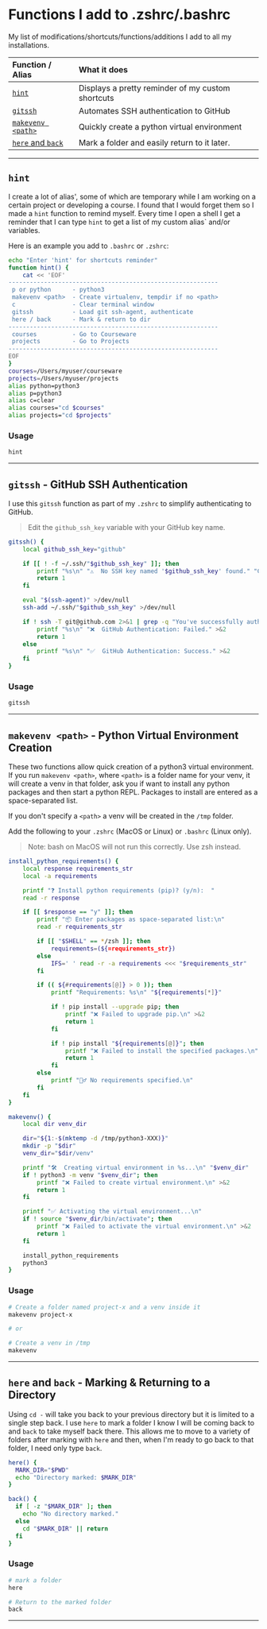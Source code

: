 # Functions I add to .zshrc/.bashrc

My list of modifications/shortcuts/functions/additions I add to all my installations.

| Function / Alias | What it does |
|:--|:--|
| [`hint`](#hint) | Displays a pretty reminder of my custom shortcuts
| [`gitssh`](#gitssh---github-ssh-authentication) | Automates SSH authentication to GitHub
| [`makevenv <path>`](#makevenv-path---python-virtual-environment-creation) | Quickly create a python virtual environment
| [`here` and `back`](#here-and-back---marking--returning-to-a-directory) | Mark a folder and easily return to it later.

***

## `hint`
I create a lot of alias', some of which are temporary while I am working on a certain project or developing a course.  I found that I would forget them so I made a `hint` function to remind myself.  Every time I open a shell I get a reminder that I can type `hint` to get a list of my custom alias` and/or variables.

Here is an example you add to `.bashrc` or `.zshrc`:

```bash
echo "Enter 'hint' for shortcuts reminder"
function hint() {
    cat << 'EOF'
-----------------------------------------------------------
 p or python      - python3
 makevenv <path>  - Create virtualenv, tempdir if no <path>
 c                - Clear terminal window
 gitssh           - Load git ssh-agent, authenticate
 here / back      - Mark & return to dir
-----------------------------------------------------------
 courses          - Go to Courseware
 projects         - Go to Projects
-----------------------------------------------------------
EOF
}
courses=/Users/myuser/courseware
projects=/Users/myuser/projects
alias python=python3
alias p=python3
alias c=clear
alias courses="cd $courses"
alias projects="cd $projects"
```

### Usage

```bash
hint
```

***

## `gitssh` - GitHub SSH Authentication

I use this `gitssh` function as part of my `.zshrc` to simplify authenticating to GitHub.  

> Edit the `github_ssh_key` variable with your GitHub key name.

```bash
gitssh() {
    local github_ssh_key="github"

    if [[ ! -f ~/.ssh/"$github_ssh_key" ]]; then
        printf "%s\n" "⚠️  No SSH key named '$github_ssh_key' found." "Cannot authenticate to GitHub without SSH key." >&2
        return 1
    fi

    eval "$(ssh-agent)" >/dev/null
    ssh-add ~/.ssh/"$github_ssh_key" >/dev/null

    if ! ssh -T git@github.com 2>&1 | grep -q "You've successfully authenticated"; then
        printf "%s\n" "❌  GitHub Authentication: Failed." >&2
        return 1
    else
        printf "%s\n" "✅  GitHub Authentication: Success." >&2
    fi
}
```

### Usage

```bash
gitssh
```

***

## `makevenv <path>` - Python Virtual Environment Creation

These two functions allow quick creation of a python3 virtual environment.  If you run `makevenv <path>`, where `<path>` is a folder name for your venv, it will create a venv in that folder, ask you if want to install any python packages and then start a python REPL.  Packages to install are entered as a space-separated list.

If you don't specify a `<path>` a venv will be created in the `/tmp` folder.

Add the following to your `.zshrc` (MacOS or Linux) or `.bashrc` (Linux only).

> Note: bash on MacOS will not run this correctly.  Use zsh instead.

```bash
install_python_requirements() {
    local response requirements_str
    local -a requirements

    printf "❓ Install python requirements (pip)? (y/n):  "
    read -r response

    if [[ $response == "y" ]]; then
        printf "📦 Enter packages as space-separated list:\n"
        read -r requirements_str

        if [[ "$SHELL" == */zsh ]]; then
            requirements=(${=requirements_str})
        else
            IFS=' ' read -r -a requirements <<< "$requirements_str"
        fi

        if (( ${#requirements[@]} > 0 )); then
            printf "Requirements: %s\n" "${requirements[*]}"

            if ! pip install --upgrade pip; then
                printf "❌ Failed to upgrade pip.\n" >&2
                return 1
            fi

            if ! pip install "${requirements[@]}"; then
                printf "❌ Failed to install the specified packages.\n" >&2
                return 1
            fi
        else
            printf "🤷‍♂️ No requirements specified.\n"
        fi
    fi
}

makevenv() {
    local dir venv_dir

    dir="${1:-$(mktemp -d /tmp/python3-XXX)}"
    mkdir -p "$dir"
    venv_dir="$dir/venv"

    printf "🛠️  Creating virtual environment in %s...\n" "$venv_dir"
    if ! python3 -m venv "$venv_dir"; then
        printf "❌ Failed to create virtual environment.\n" >&2
        return 1
    fi

    printf "✅ Activating the virtual environment...\n"
    if ! source "$venv_dir/bin/activate"; then
        printf "❌ Failed to activate the virtual environment.\n" >&2
        return 1
    fi

    install_python_requirements
    python3
}
```

### Usage

```bash
# Create a folder named project-x and a venv inside it
makevenv project-x

# or 

# Create a venv in /tmp
makevenv
```

***

## `here` and `back` - Marking & Returning to a Directory

Using `cd -` will take you back to your previous directory but it is limited to a single step back.  I use `here` to mark a folder I know I will be coming back to and `back` to take myself back there.  This allows me to move to a variety of folders after marking with `here` and then, when I'm ready to go back to that folder, I need only type `back`.

```bash
here() {
  MARK_DIR="$PWD"
  echo "Directory marked: $MARK_DIR"
}

back() {
  if [ -z "$MARK_DIR" ]; then
    echo "No directory marked."
  else
    cd "$MARK_DIR" || return
  fi
}
```

### Usage

```bash
# mark a folder
here

# Return to the marked folder
back
```

***
